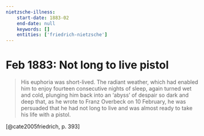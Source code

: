 ```yaml
---
nietzsche-illness:
    start-date: 1883-02
    end-date: null
    keywords: []
    entities: ['friedrich-nietzsche']
---
```


# Feb 1883: Not long to live pistol

> His euphoria was short-lived. The radiant weather, which had enabled him to
> enjoy fourteen consecutive nights of sleep, again turned wet and cold,
> plunging him back into an ‘abyss’ of despair so dark and deep that, as he
> wrote to Franz Overbeck on 10 February, he was persuaded that he had not long
> to live and was almost ready to take his life with a pistol.

[@cate2005friedrich, p. 393]

